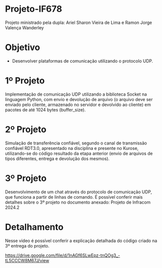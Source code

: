# Projeto-IF678
Projeto ministrado pela dupla: Ariel Sharon Vieira de Lima e Ramon Jorge Valença Wanderley

# Objetivo
* Desenvolver plataformas de comunicação utilizando o protocolo UDP.

# 1º Projeto
Implementação de comunicação UDP utilizando a biblioteca Socket na linguagem Python, com envio e devolução de arquivo (o arquivo deve ser enviado pelo cliente, armazenado no servidor e devolvido ao cliente) em pacotes de até 1024 bytes (buffer_size).

# 2º Projeto
Simulação de transferência confiável, segundo o canal de transmissão confiável RDT3.0, apresentado na disciplina e presente no Kurose, utilizando-se do código resultado da etapa anterior (envio de arquivos de tipos diferentes, entrega e devolução dos mesmos).

# 3º Projeto
Desenvolvimento de um chat através do protocolo de comunicação UDP, que funciona a partir de linhas de comando. É possível conferir mais detalhes sobre o 3º projeto no documento anexado: Projeto de Infracom 2024.2

# Detalhamento
Nesse video é possível conferir a explicação detalhada do código criado na 3º entrega do projeto.

https://drive.google.com/file/d/1nAGf6SLwEpz-tnQOg3_-tL5CCCW8M67J/view
